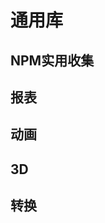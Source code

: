 # 通用库


## NPM实用收集

<content-page
    :superlink="[
        {
            title: 'treer',
            icon: 'https://static.npmjs.com/b0f1a8318363185cc2ea6a40ac23eeb2.png',
            href: 'https://www.npmjs.com/package/treer',
            description: 'Treer is a commandline tool to generate directory structure tree',
        },
        {
            title: 'Verdaccio',
            icon: 'https://verdaccio.org/zh-CN/img/logo/uk/verdaccio-tiny-uk-no-bg.svg',
            href: 'https://verdaccio.org/zh-CN/',
            description: '一个基于Node.js的轻量级私有仓库',
        },
        {
            title: 'lodashjs',
            icon: 'https://www.lodashjs.com/img/favicon.ico',
            href: 'https://www.lodashjs.com/',
            description:
            'Lodash 是一个一致性、模块化、高性能的 JavaScript 实用工具库。',
        },
    ]"
/>

## 报表

<content-page
    :superlink="[
        {
            title: 'Echarts',
            icon: 'https://cdn.jsdelivr.net/gh/apache/echarts-website@asf-site/zh/images/favicon.png?_v_=20200710_1',
            href: 'https://echarts.apache.org/zh/index.html',
            description: '一个基于 JavaScript 的开源可视化图表库',
        }
    ]"
/>

## 动画

<content-page
    :superlink="[
        {
            title: 'Animate.css',
            icon: 'https://animate.style/img/favicon.ico',
            href: 'https://animate.style/',
            description: 'Just-add-water CSS animations',
        },
        {
            title: 'Velocity.js',
            icon: '/images/velocity.ico',
            href: 'http://shouce.jb51.net/velocity/index.html',
            description: '简单易用、高性能、功能丰富的轻量级JS动画库',
        },
        {
            title: 'mojs',
            icon: 'https://mojs.github.io/assets/favicons/favicon.ico',
            href: 'https://mojs.github.io/',
            description: 'mojs.github.io',
        }
    ]"
/>

## 3D

<content-page
    :superlink="[
        {
            title: 'Three.js',
            icon: 'https://threejs.org/files/favicon.ico',
            href: 'https://threejs.org/',
            description: 'JavaScript 3D library',
        }
    ]"
/>

## 转换

<content-page
    :superlink="[
        {
            title: 'Postcss',
            icon: 'https://www.postcss.com.cn/favicon.61a31adb.ico',
            href: 'https://www.postcss.com.cn/',
            description: '是一个用 JavaScript 工具和插件转换 CSS 代码的工具',
        },
    ]"
/>

